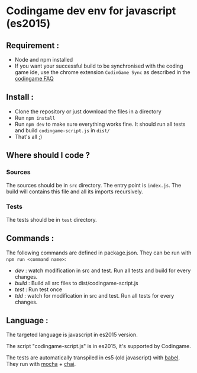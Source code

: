 # Codingame dev env for javascript (es2015)

## Requirement :

- Node and npm installed
- If you want your successful build to be synchronised with the coding game ide, use the chrome extension `CodinGame Sync` as described in the [codingame FAQ](https://www.codingame.com/faq)

## Install :

- Clone the repository or just download the files in a directory
- Run `npm install`
- Run `npm dev` to make sure everything works fine. It should run all tests and build `codingame-script.js` in `dist/`
- That's all ;)

## Where should I code ?

### Sources

The sources should be in `src` directory.
The entry point is `index.js`. The build will contains this file and all its imports recursively.

### Tests

The tests should be in `test` directory.

## Commands :

The following commands are defined in package.json. They can be run with `npm run <command name>`:
- *dev* : watch modification in src and test. Run all tests and build for every changes.
- *build* : Build all src files to dist/codingame-script.js
- *test* : Run test once
- *tdd* : watch for modification in src and test. Run all tests for every changes.

## Language :

The targeted language is javascript in es2015 version.

The script "codingame-script.js" is in es2015, it's supported by Codingame.

The tests are automatically transpiled in es5 (old javascript) with [babel](https://babeljs.io/learn-es2015/). They run with [mocha](https://mochajs.org/) + [chai](http://chaijs.com/).
